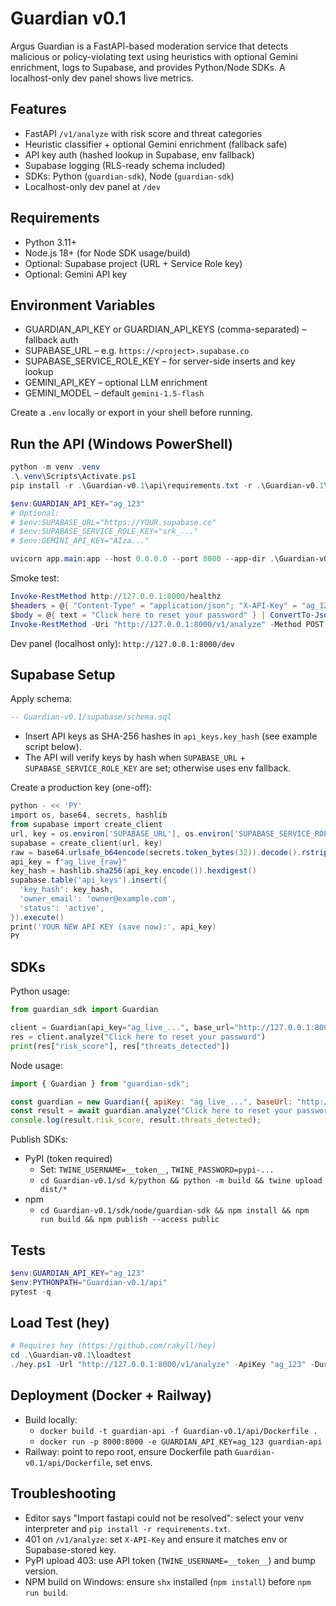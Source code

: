 # Guardian v0.1

Argus Guardian is a FastAPI-based moderation service that detects malicious or policy-violating text using heuristics with optional Gemini enrichment, logs to Supabase, and provides Python/Node SDKs. A localhost-only dev panel shows live metrics.

## Features

- FastAPI `/v1/analyze` with risk score and threat categories
- Heuristic classifier + optional Gemini enrichment (fallback safe)
- API key auth (hashed lookup in Supabase, env fallback)
- Supabase logging (RLS-ready schema included)
- SDKs: Python (`guardian-sdk`), Node (`guardian-sdk`)
- Localhost-only dev panel at `/dev`

## Requirements

- Python 3.11+
- Node.js 18+ (for Node SDK usage/build)
- Optional: Supabase project (URL + Service Role key)
- Optional: Gemini API key

## Environment Variables

- GUARDIAN_API_KEY or GUARDIAN_API_KEYS (comma-separated) – fallback auth
- SUPABASE_URL – e.g. `https://<project>.supabase.co`
- SUPABASE_SERVICE_ROLE_KEY – for server-side inserts and key lookup
- GEMINI_API_KEY – optional LLM enrichment
- GEMINI_MODEL – default `gemini-1.5-flash`

Create a `.env` locally or export in your shell before running.

## Run the API (Windows PowerShell)

```powershell
python -m venv .venv
.\.venv\Scripts\Activate.ps1
pip install -r .\Guardian-v0.1\api\requirements.txt -r .\Guardian-v0.1\api\requirements-dev.txt

$env:GUARDIAN_API_KEY="ag_123"
# Optional:
# $env:SUPABASE_URL="https://YOUR.supabase.co"
# $env:SUPABASE_SERVICE_ROLE_KEY="srk_..."
# $env:GEMINI_API_KEY="AIza..."

uvicorn app.main:app --host 0.0.0.0 --port 8000 --app-dir .\Guardian-v0.1\api
```

Smoke test:

```powershell
Invoke-RestMethod http://127.0.0.1:8000/healthz
$headers = @{ "Content-Type" = "application/json"; "X-API-Key" = "ag_123" }
$body = @{ text = "Click here to reset your password" } | ConvertTo-Json
Invoke-RestMethod -Uri "http://127.0.0.1:8000/v1/analyze" -Method POST -Headers $headers -Body $body | ConvertTo-Json -Depth 6
```

Dev panel (localhost only): `http://127.0.0.1:8000/dev`

## Supabase Setup

Apply schema:

```sql
-- Guardian-v0.1/supabase/schema.sql
```

- Insert API keys as SHA-256 hashes in `api_keys.key_hash` (see example script below).
- The API will verify keys by hash when `SUPABASE_URL` + `SUPABASE_SERVICE_ROLE_KEY` are set; otherwise uses env fallback.

Create a production key (one-off):

```powershell
python - << 'PY'
import os, base64, secrets, hashlib
from supabase import create_client
url, key = os.environ['SUPABASE_URL'], os.environ['SUPABASE_SERVICE_ROLE_KEY']
supabase = create_client(url, key)
raw = base64.urlsafe_b64encode(secrets.token_bytes(32)).decode().rstrip('=')
api_key = f"ag_live_{raw}"
key_hash = hashlib.sha256(api_key.encode()).hexdigest()
supabase.table('api_keys').insert({
  'key_hash': key_hash,
  'owner_email': 'owner@example.com',
  'status': 'active',
}).execute()
print('YOUR NEW API KEY (save now):', api_key)
PY
```

## SDKs

Python usage:

```python
from guardian_sdk import Guardian

client = Guardian(api_key="ag_live_...", base_url="http://127.0.0.1:8000")
res = client.analyze("Click here to reset your password")
print(res["risk_score"], res["threats_detected"])
```

Node usage:

```javascript
import { Guardian } from "guardian-sdk";

const guardian = new Guardian({ apiKey: "ag_live_...", baseUrl: "http://127.0.0.1:8000" });
const result = await guardian.analyze("Click here to reset your password");
console.log(result.risk_score, result.threats_detected);
```

Publish SDKs:

- PyPI (token required)
  - Set: `TWINE_USERNAME=__token__`, `TWINE_PASSWORD=pypi-...`
  - `cd Guardian-v0.1/sd k/python && python -m build && twine upload dist/*`
- npm
  - `cd Guardian-v0.1/sdk/node/guardian-sdk && npm install && npm run build && npm publish --access public`

## Tests

```powershell
$env:GUARDIAN_API_KEY="ag_123"
$env:PYTHONPATH="Guardian-v0.1/api"
pytest -q
```

## Load Test (hey)

```powershell
# Requires hey (https://github.com/rakyll/hey)
cd .\Guardian-v0.1\loadtest
./hey.ps1 -Url "http://127.0.0.1:8000/v1/analyze" -ApiKey "ag_123" -DurationSeconds 30 -Rate 200
```

## Deployment (Docker + Railway)

- Build locally:
  - `docker build -t guardian-api -f Guardian-v0.1/api/Dockerfile .`
  - `docker run -p 8000:8000 -e GUARDIAN_API_KEY=ag_123 guardian-api`
- Railway: point to repo root, ensure Dockerfile path `Guardian-v0.1/api/Dockerfile`, set envs.

## Troubleshooting

- Editor says "Import fastapi could not be resolved": select your venv interpreter and `pip install -r requirements.txt`.
- 401 on `/v1/analyze`: set `X-API-Key` and ensure it matches env or Supabase-stored key.
- PyPI upload 403: use API token (`TWINE_USERNAME=__token__`) and bump version.
- NPM build on Windows: ensure `shx` installed (`npm install`) before `npm run build`.

